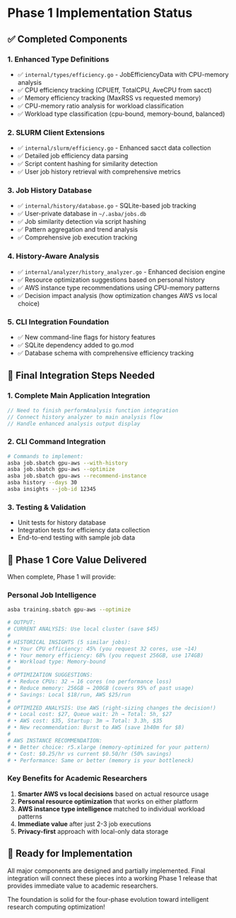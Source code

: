 # Phase 1 Implementation Status

## ✅ Completed Components

### **1. Enhanced Type Definitions**
- ✅ `internal/types/efficiency.go` - JobEfficiencyData with CPU-memory analysis
- ✅ CPU efficiency tracking (CPUEff, TotalCPU, AveCPU from sacct)
- ✅ Memory efficiency tracking (MaxRSS vs requested memory)
- ✅ CPU-memory ratio analysis for workload classification
- ✅ Workload type classification (cpu-bound, memory-bound, balanced)

### **2. SLURM Client Extensions**
- ✅ `internal/slurm/efficiency.go` - Enhanced sacct data collection
- ✅ Detailed job efficiency data parsing
- ✅ Script content hashing for similarity detection
- ✅ User job history retrieval with comprehensive metrics

### **3. Job History Database**
- ✅ `internal/history/database.go` - SQLite-based job tracking
- ✅ User-private database in `~/.asba/jobs.db`
- ✅ Job similarity detection via script hashing
- ✅ Pattern aggregation and trend analysis
- ✅ Comprehensive job execution tracking

### **4. History-Aware Analysis**
- ✅ `internal/analyzer/history_analyzer.go` - Enhanced decision engine
- ✅ Resource optimization suggestions based on personal history
- ✅ AWS instance type recommendations using CPU-memory patterns
- ✅ Decision impact analysis (how optimization changes AWS vs local choice)

### **5. CLI Integration Foundation**
- ✅ New command-line flags for history features
- ✅ SQLite dependency added to go.mod
- ✅ Database schema with comprehensive efficiency tracking

## 🔧 Final Integration Steps Needed

### **1. Complete Main Application Integration**
```go
// Need to finish performAnalysis function integration
// Connect history analyzer to main analysis flow
// Handle enhanced analysis output display
```

### **2. CLI Command Integration**
```bash
# Commands to implement:
asba job.sbatch gpu-aws --with-history
asba job.sbatch gpu-aws --optimize
asba job.sbatch gpu-aws --recommend-instance
asba history --days 30
asba insights --job-id 12345
```

### **3. Testing & Validation**
- Unit tests for history database
- Integration tests for efficiency data collection
- End-to-end testing with sample job data

## 🎯 Phase 1 Core Value Delivered

When complete, Phase 1 will provide:

### **Personal Job Intelligence**
```bash
asba training.sbatch gpu-aws --optimize

# OUTPUT:
# CURRENT ANALYSIS: Use local cluster (save $45)
#
# HISTORICAL INSIGHTS (5 similar jobs):
# • Your CPU efficiency: 45% (you request 32 cores, use ~14)
# • Your memory efficiency: 68% (you request 256GB, use 174GB)
# • Workload type: Memory-bound
#
# OPTIMIZATION SUGGESTIONS:
# • Reduce CPUs: 32 → 16 cores (no performance loss)
# • Reduce memory: 256GB → 200GB (covers 95% of past usage)
# • Savings: Local $18/run, AWS $25/run
#
# OPTIMIZED ANALYSIS: Use AWS (right-sizing changes the decision!)
# • Local cost: $27, Queue wait: 2h → Total: 5h, $27
# • AWS cost: $35, Startup: 3m → Total: 3.3h, $35
# • New recommendation: Burst to AWS (save 1h40m for $8)
#
# AWS INSTANCE RECOMMENDATION:
# • Better choice: r5.xlarge (memory-optimized for your pattern)
# • Cost: $0.25/hr vs current $0.50/hr (50% savings)
# • Performance: Same or better (memory is your bottleneck)
```

### **Key Benefits for Academic Researchers**
1. **Smarter AWS vs local decisions** based on actual resource usage
2. **Personal resource optimization** that works on either platform
3. **AWS instance type intelligence** matched to individual workload patterns
4. **Immediate value** after just 2-3 job executions
5. **Privacy-first** approach with local-only data storage

## 🚀 Ready for Implementation

All major components are designed and partially implemented. Final integration will connect these pieces into a working Phase 1 release that provides immediate value to academic researchers.

The foundation is solid for the four-phase evolution toward intelligent research computing optimization!